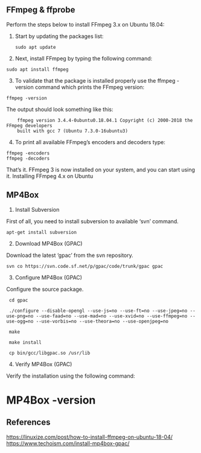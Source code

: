 ## FFmpeg & ffprobe

Perform the steps below to install FFmpeg 3.x on Ubuntu 18.04:

1. Start by updating the packages list:

   `sudo apt update`

2. Next, install FFmpeg by typing the following command:

`sudo apt install ffmpeg`

3. To validate that the package is installed properly use the ffmpeg -version command which prints the FFmpeg version:

`ffmpeg -version`

The output should look something like this:

```
    ffmpeg version 3.4.4-0ubuntu0.18.04.1 Copyright (c) 2000-2018 the FFmpeg developers
    built with gcc 7 (Ubuntu 7.3.0-16ubuntu3)
```

4. To print all available FFmpeg’s encoders and decoders type:

```
ffmpeg -encoders
ffmpeg -decoders
```

That’s it. FFmpeg 3 is now installed on your system, and you can start using it.
Installing FFmpeg 4.x on Ubuntu

## MP4Box

1. Install Subversion

First of all, you need to install subversion to available ‘svn’ command.

`apt-get install subversion`

2. Download MP4Box (GPAC)

Download the latest ‘gpac’ from the svn repository.

`svn co https://svn.code.sf.net/p/gpac/code/trunk/gpac gpac`

3. Configure MP4Box (GPAC)

Configure the source package.

```
 cd gpac

 ./configure --disable-opengl --use-js=no --use-ft=no --use-jpeg=no --use-png=no --use-faad=no --use-mad=no --use-xvid=no --use-ffmpeg=no --use-ogg=no --use-vorbis=no --use-theora=no --use-openjpeg=no

 make

 make install

 cp bin/gcc/libgpac.so /usr/lib

```

4. Verify MP4Box (GPAC)

Verify the installation using the following command:

# MP4Box -version

## References

https://linuxize.com/post/how-to-install-ffmpeg-on-ubuntu-18-04/
https://www.techoism.com/install-mp4box-gpac/
